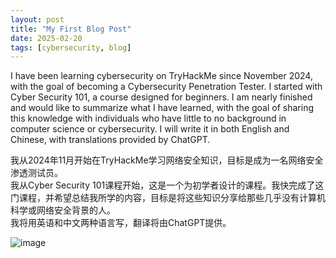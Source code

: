 ```yaml
---
layout: post
title: "My First Blog Post"
date: 2025-02-20
tags: [cybersecurity, blog]
---
```




I have been learning cybersecurity on TryHackMe since November 2024, with the goal of becoming a Cybersecurity Penetration Tester. 
I started with Cyber Security 101, a course designed for beginners. I am nearly finished and would like to summarize what I have learned, with the goal of sharing this knowledge with individuals who have little to no background in computer science or cybersecurity.
I will write it in both English and Chinese, with translations provided by ChatGPT.

我从2024年11月开始在TryHackMe学习网络安全知识，目标是成为一名网络安全渗透测试员。  
我从Cyber Security 101课程开始，这是一个为初学者设计的课程。我快完成了这门课程，并希望总结我所学的内容，目标是将这些知识分享给那些几乎没有计算机科学或网络安全背景的人。  
我将用英语和中文两种语言写，翻译将由ChatGPT提供。

![image](https://github.com/user-attachments/assets/ceeca187-b884-46c2-b57f-94682246855e)
